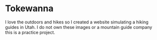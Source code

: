 # Tokewanna
I love the outdoors and hikes so I created a website simulating a hiking guides in Utah. I do not own these images or a mountain guide company this is a practice project.
